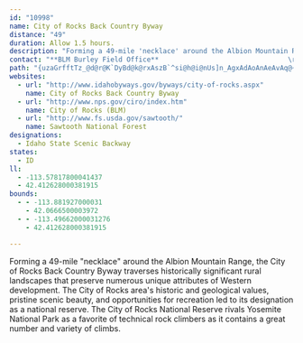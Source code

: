 ```yaml
---
id: "10998"
name: City of Rocks Back Country Byway
distance: "49"
duration: Allow 1.5 hours.
description: "Forming a 49-mile 'necklace' around the Albion Mountain Range, the City of Rocks Back Country Byway traverses historically significant rural landscapes that preserve numerous unique attributes of Western development."
contact: "**BLM Burley Field Office**                                \r\n15 East 200 South                                            \r\nBurley, ID 83318                                              \r\n208-677-6641                                         \r\nFax: 208-677-6699                                               "
path: "{uzaGrfftTz_@d@r@K`DyBd@k@rxAszB`^si@h@i@nUs]n_AgxAdAoAnAeAvAq@~@UrBQp_A{D|TeA|V_AhCm@tAy@|AeC^kArC}Mh@sAhF{JfCeEvEuIl@gCPyBBmHHs@j@kCfAgC~A_Bt^iTdOoJzAsAfAqAnAuB~\\gn@hAeBdAoAfDwClFoDjBo@vC[`VFjDG~Fm@tQwCrA?rOrAzCJhAE`H{@hD?xMf@zEj@~Cf@z\\zH`OjEpBfAbG~DvAn@f@Nbh@FxeAmApJ||@r@lFRr@|TbWlEnF`A~A|A`G|DnRvEhStAdElBzErAxCnBnDfKzPbApAnL|LhJ`JlBdCvCtE~Vrm@jH|OxAlDb@~Ah@rC~BfP^fAhAdBfBrAdVfErCr@pAj@~BzA|A~A`NfPj@`@vwAsArCJhCd@hDrAzHxBrS~@`KLl_@DjRGph@FtAP~@`@|ClCbH`I|A~@bAPfvCRlF|@lHfBrRnFva@lKhOfEhl@x]xB|@`FlA~l@tMp@XrB`B`B~AvAvBrB`ClAjA`Ad@jHfAfIn@vDvAxIrGnH~FpI|IrDjEt@tAn@fBfAbEhAlFni@byBjVdcAxArF^`AbBzBj@b@`Br@jBTxMJlGN`CXnDr@dEz@zCbAvElBf\\pOvDvBfFbDrFbEfKvGbSzK~QYlCSxAm@`^_@x`@GNf^AnNJdn@N`BxDbKXdBr@dc@Rhi@S`NJtL\\zMd@xGTfAx@~BlDzIbBvA~@`@rCj@rB~@|CxBXZt@pEbA~ChBvExAvBhFnGl@j@bAPx@ZfBpAj@r@Td@`Fta@O`P@p@f@`DTjEBvRF`A~HjEhOhK~GdF|@lA^fBZjHLr@jAnDH~@QdA_ArCSfAOlCYdB}@lByAdBiAlBu@^{C^_DdCo@~@mFnFcCjDInABxHYxCAtAS~@q@~AoDrLUtA?vBi@zAi@p@cAd@yAzAsB|Cy@z@eAfBs@^yCl@c@VaAz@gBbAiAlAc@RsBX{@j@q@d@uBlDoC~Ay@?aBq@k@J}@`@cB|AUJcCWcAWk@[m@K_@XsAfE_@p@UTcAb@_APc@Z_AXsALoABiDc@w@v@_AtBKp@?x@^rCpAlFB~BOdBE`BNrBbAfDn@pC~@nCNpAUlFy@|JC~BRvAhDbPErEN~@rCnIpAvCdAtDzAlD^rBLpBItDBr@t@`LNfAh@~ANbAHnBArCGxBQfAwBrIi@zAkKrSoAzDsChMeAvCw@lAkAzC]lASv@WfDy@hE[A_ZBiBQwE?mDV}DQuNJeAr@sAfCgBlEoAlByB|Bs@b@yA\\wJ`AiB\\cCz@}AfAu@v@iB~CeIjOo@p@}@AyDeCmCeAyCe@cBo@cA?u@LsDlA}A`AiClCkNjMmQbOiA^q@EaCe@u@EiAJyCl@eG~B{CRaAX}HdH}@fAiDlLy@nBiApBoAlAaAj@oG~As@`@qDvEa@Z_R`H{FxAsEXgFQ_ANo@X}@r@cAtAqKfQeB`B{KlIo@RyPm@iB?cBP{H`CoAPcStBoQrAmBb@_Bn@iSdOs@x@uPlU{AnAqC~AaK`FoLlG{ClByEzDmE`DcGlFkRfTaDzCeAl@mCx@w[`GqChAyBbBu@z@kIpKi@f@yB|AyDjByAfAwBxBgKbMcC~B}Bv@oStEiBlAaS|WyCzCsA|@quAng@uQ~GkErBy`ChvAoDrC{AdBuAxBsB`Fo@rCiAtGc@zzA?jT"
websites:
  - url: "http://www.idahobyways.gov/byways/city-of-rocks.aspx"
    name: City of Rocks Back Country Byway
  - url: "http://www.nps.gov/ciro/index.htm"
    name: City of Rocks (BLM)
  - url: "http://www.fs.usda.gov/sawtooth/"
    name: Sawtooth National Forest
designations:
  - Idaho State Scenic Backway
states:
  - ID
ll:
  - -113.57817800041437
  - 42.412628000381915
bounds:
  - - -113.881927000031
    - 42.0666500003972
  - - -113.49662000031276
    - 42.412628000381915

---
```


<p>Forming a 49-mile "necklace" around the Albion Mountain Range, the City of Rocks Back Country Byway traverses historically significant rural landscapes that preserve numerous unique attributes of Western development.  The City of Rocks area's historic and geological values, pristine scenic beauty, and opportunities for recreation led to its designation as a national reserve.  The City of Rocks National Reserve rivals Yosemite National Park as a favorite of technical rock climbers as it contains a great number and variety of climbs.</p>
